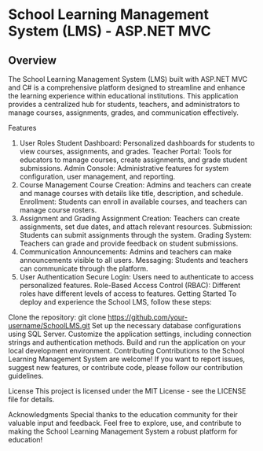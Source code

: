 
# School Learning Management System (LMS) - ASP.NET MVC

## Overview
The School Learning Management System (LMS) built with ASP.NET MVC and C# is a comprehensive platform designed to streamline and enhance the learning experience within educational institutions. This application provides a centralized hub for students, teachers, and administrators to manage courses, assignments, grades, and communication effectively.

Features
1. User Roles
Student Dashboard: Personalized dashboards for students to view courses, assignments, and grades.
Teacher Portal: Tools for educators to manage courses, create assignments, and grade student submissions.
Admin Console: Administrative features for system configuration, user management, and reporting.
2. Course Management
Course Creation: Admins and teachers can create and manage courses with details like title, description, and schedule.
Enrollment: Students can enroll in available courses, and teachers can manage course rosters.
3. Assignment and Grading
Assignment Creation: Teachers can create assignments, set due dates, and attach relevant resources.
Submission: Students can submit assignments through the system.
Grading System: Teachers can grade and provide feedback on student submissions.
4. Communication
Announcements: Admins and teachers can make announcements visible to all users.
Messaging: Students and teachers can communicate through the platform.
5. User Authentication
Secure Login: Users need to authenticate to access personalized features.
Role-Based Access Control (RBAC): Different roles have different levels of access to features.
Getting Started
To deploy and experience the School LMS, follow these steps:

Clone the repository: git clone https://github.com/your-username/SchoolLMS.git
Set up the necessary database configurations using SQL Server.
Customize the application settings, including connection strings and authentication methods.
Build and run the application on your local development environment.
Contributing
Contributions to the School Learning Management System are welcome! If you want to report issues, suggest new features, or contribute code, please follow our contribution guidelines.

License
This project is licensed under the MIT License - see the LICENSE file for details.

Acknowledgments
Special thanks to the education community for their valuable input and feedback.
Feel free to explore, use, and contribute to making the School Learning Management System a robust platform for education!
